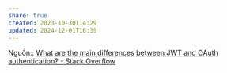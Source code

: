 ```yaml
---
share: true
created: 2023-10-30T14:29
updated: 2024-12-01T16:39
---
```

Nguồn:: [What are the main differences between JWT and OAuth authentication? - Stack Overflow](https://stackoverflow.com/a/39911472/3416774)